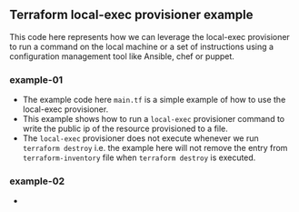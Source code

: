 ## Terraform local-exec provisioner example

This code here represents how we can leverage the local-exec provisioner to run a command on the local machine or a set of instructions using a configuration management tool like Ansible, chef or puppet.

### example-01

- The example code here `main.tf` is a simple example of how to use the local-exec provisioner.
- This example shows how to run a `local-exec` provisioner command to write the public ip of the resource provisioned to a file.
- The `local-exec` provisioner does not execute whenever we run `terraform destroy` i.e. the example here will not remove the entry from `terraform-inventory` file when `terraform destroy` is executed.

### example-02

-
